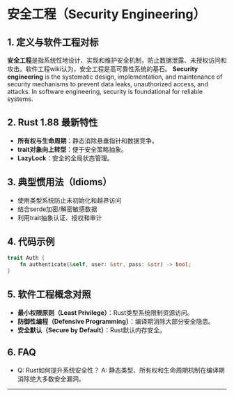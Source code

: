 # 安全工程（Security Engineering）

## 1. 定义与软件工程对标

**安全工程**是指系统性地设计、实现和维护安全机制，防止数据泄露、未授权访问和攻击。软件工程wiki认为，安全工程是高可靠性系统的基石。
**Security engineering** is the systematic design, implementation, and maintenance of security mechanisms to prevent data leaks, unauthorized access, and attacks. In software engineering, security is foundational for reliable systems.

## 2. Rust 1.88 最新特性

- **所有权与生命周期**：静态消除悬垂指针和数据竞争。
- **trait对象向上转型**：便于安全策略抽象。
- **LazyLock**：安全的全局状态管理。

## 3. 典型惯用法（Idioms）

- 使用类型系统防止未初始化和越界访问
- 结合serde加密/解密敏感数据
- 利用trait抽象认证、授权和审计

## 4. 代码示例

```rust
trait Auth {
    fn authenticate(&self, user: &str, pass: &str) -> bool;
}
```

## 5. 软件工程概念对照

- **最小权限原则（Least Privilege）**：Rust类型系统限制资源访问。
- **防御性编程（Defensive Programming）**：编译期消除大部分安全隐患。
- **安全默认（Secure by Default）**：Rust默认内存安全。

## 6. FAQ

- Q: Rust如何提升系统安全性？
  A: 静态类型、所有权和生命周期机制在编译期消除绝大多数安全漏洞。

---
